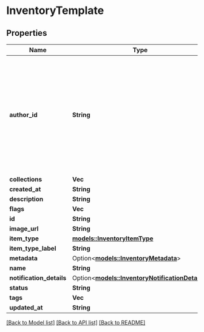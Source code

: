 # InventoryTemplate

## Properties

Name | Type | Description | Notes
------------ | ------------- | ------------- | -------------
**author_id** | **String** | A users unique ID, usually in the form of `usr_c1644b5b-3ca4-45b4-97c6-a2a0de70d469`. Legacy players can have old IDs in the form of `8JoV9XEdpo`. The ID can never be changed. | 
**collections** | **Vec<String>** |  | 
**created_at** | **String** |  | 
**description** | **String** |  | 
**flags** | **Vec<String>** |  | 
**id** | **String** |  | 
**image_url** | **String** |  | 
**item_type** | [**models::InventoryItemType**](InventoryItemType.md) |  | 
**item_type_label** | **String** |  | 
**metadata** | Option<[**models::InventoryMetadata**](InventoryMetadata.md)> |  | [optional]
**name** | **String** |  | 
**notification_details** | Option<[**models::InventoryNotificationDetails**](InventoryNotificationDetails.md)> |  | [optional]
**status** | **String** |  | 
**tags** | **Vec<String>** |  | 
**updated_at** | **String** |  | 

[[Back to Model list]](../README.md#documentation-for-models) [[Back to API list]](../README.md#documentation-for-api-endpoints) [[Back to README]](../README.md)


